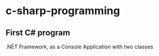 # c-sharp-programming
## First C# program 
  .NET  Framework, as a Console Application with two classes 
